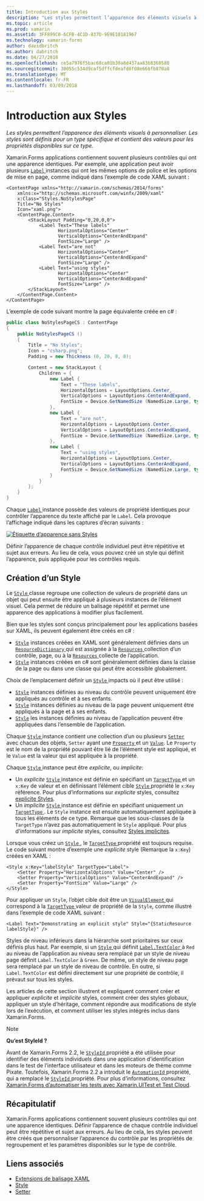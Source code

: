 ```yaml
---
title: Introduction aux Styles
description: "Les styles permettent l’apparence des éléments visuels à personnaliser. Les styles sont définis pour un type spécifique et contient des valeurs pour les propriétés disponibles sur ce type."
ms.topic: article
ms.prod: xamarin
ms.assetid: 3FF899C0-6CFB-4C1D-837D-9E9E10181967
ms.technology: xamarin-forms
author: davidbritch
ms.author: dabritch
ms.date: 04/27/2016
ms.openlocfilehash: ce5a7976f5bac68ca01b30a8d437aa83b8360580
ms.sourcegitcommit: 30055c534d9caf5dffcfdeafd6f08e666fb870a8
ms.translationtype: MT
ms.contentlocale: fr-FR
ms.lasthandoff: 03/09/2018
---
```

# <a name="introduction-to-styles"></a>Introduction aux Styles

_Les styles permettent l’apparence des éléments visuels à personnaliser. Les styles sont définis pour un type spécifique et contient des valeurs pour les propriétés disponibles sur ce type._

Xamarin.Forms applications contiennent souvent plusieurs contrôles qui ont une apparence identiques. Par exemple, une application peut avoir plusieurs [ `Label` ](https://developer.xamarin.com/api/type/Xamarin.Forms.Label/) instances qui ont les mêmes options de police et les options de mise en page, comme indiqué dans l’exemple de code XAML suivant :

```xaml
<ContentPage xmlns="http://xamarin.com/schemas/2014/forms"
    xmlns:x="http://schemas.microsoft.com/winfx/2009/xaml"
    x:Class="Styles.NoStylesPage"
    Title="No Styles"
    Icon="xaml.png">
    <ContentPage.Content>
        <StackLayout Padding="0,20,0,0">
            <Label Text="These labels"
                   HorizontalOptions="Center"
                   VerticalOptions="CenterAndExpand"
                   FontSize="Large" />
            <Label Text="are not"
                   HorizontalOptions="Center"
                   VerticalOptions="CenterAndExpand"
                   FontSize="Large" />
            <Label Text="using styles"
                   HorizontalOptions="Center"
                   VerticalOptions="CenterAndExpand"
                   FontSize="Large" />
        </StackLayout>
    </ContentPage.Content>
</ContentPage>
```

L’exemple de code suivant montre la page équivalente créée en c# :

```csharp
public class NoStylesPageCS : ContentPage
{
    public NoStylesPageCS ()
    {
        Title = "No Styles";
        Icon = "csharp.png";
        Padding = new Thickness (0, 20, 0, 0);

        Content = new StackLayout {
            Children = {
                new Label {
                    Text = "These labels",
                    HorizontalOptions = LayoutOptions.Center,
                    VerticalOptions = LayoutOptions.CenterAndExpand,
                    FontSize = Device.GetNamedSize (NamedSize.Large, typeof(Label))
                },
                new Label {
                    Text = "are not",
                    HorizontalOptions = LayoutOptions.Center,
                    VerticalOptions = LayoutOptions.CenterAndExpand,
                    FontSize = Device.GetNamedSize (NamedSize.Large, typeof(Label))
                },
                new Label {
                    Text = "using styles",
                    HorizontalOptions = LayoutOptions.Center,
                    VerticalOptions = LayoutOptions.CenterAndExpand,
                    FontSize = Device.GetNamedSize (NamedSize.Large, typeof(Label))
                }
            }
        };
    }
}
```

Chaque [ `Label` ](https://developer.xamarin.com/api/type/Xamarin.Forms.Label/) instance possède des valeurs de propriété identiques pour contrôler l’apparence du texte affiché par le `Label`. Cela provoque l’affichage indiqué dans les captures d’écran suivants :

[![](introduction-images/no-styles.png "Étiquette d’apparence sans Styles")](introduction-images/no-styles-large.png#lightbox "apparence sans style d’étiquette")

Définir l’apparence de chaque contrôle individuel peut être répétitive et sujet aux erreurs. Au lieu de cela, vous pouvez créé un style qui définit l’apparence, puis appliquée pour les contrôles requis.

## <a name="creating-a-style"></a>Création d’un Style

Le [ `Style` ](https://developer.xamarin.com/api/type/Xamarin.Forms.Style/) classe regroupe une collection de valeurs de propriété dans un objet qui peut ensuite être appliqué à plusieurs instances de l’élément visuel. Cela permet de réduire un balisage répétitif et permet une apparence des applications à modifier plus facilement.

Bien que les styles sont conçus principalement pour les applications basées sur XAML, ils peuvent également être créés en c# :

- [`Style`](https://developer.xamarin.com/api/type/Xamarin.Forms.Style/) instances créées en XAML sont généralement définies dans un [ `ResourceDictionary` ](https://developer.xamarin.com/api/type/Xamarin.Forms.ResourceDictionary/) qui est assignée à la [ `Resources` ](https://developer.xamarin.com/api/property/Xamarin.Forms.VisualElement.Resources/) collection d’un contrôle, page, ou à la [ `Resources` ](https://developer.xamarin.com/api/property/Xamarin.Forms.Application.Resources/) collecte de l’application.
- [`Style`](https://developer.xamarin.com/api/type/Xamarin.Forms.Style/) instances créées en c# sont généralement définies dans la classe de la page ou dans une classe qui peut être accessible globalement.

Choix de l’emplacement définir un [ `Style` ](https://developer.xamarin.com/api/type/Xamarin.Forms.Style/) impacts où il peut être utilisé :

- [`Style`](https://developer.xamarin.com/api/type/Xamarin.Forms.Style/) instances définies au niveau du contrôle peuvent uniquement être appliqués au contrôle et à ses enfants.
- [`Style`](https://developer.xamarin.com/api/type/Xamarin.Forms.Style/) instances définies au niveau de la page peuvent uniquement être appliqués à la page et à ses enfants.
- [`Style`](https://developer.xamarin.com/api/type/Xamarin.Forms.Style/) les instances définies au niveau de l’application peuvent être appliquées dans l’ensemble de l’application.

Chaque [ `Style` ](https://developer.xamarin.com/api/type/Xamarin.Forms.Style/) instance contient une collection d’un ou plusieurs [ `Setter` ](https://developer.xamarin.com/api/type/Xamarin.Forms.Setter/) avec chacun des objets, `Setter` ayant une [ `Property` ](https://developer.xamarin.com/api/property/Xamarin.Forms.Setter.Property/) et un [`Value`](https://developer.xamarin.com/api/property/Xamarin.Forms.Setter.Value/). Le `Property` est le nom de la propriété pouvant être lié de l’élément style est appliqué, et le `Value` est la valeur qui est appliquée à la propriété.

Chaque [ `Style` ](https://developer.xamarin.com/api/type/Xamarin.Forms.Style/) instance peut être *explicite*, ou *implicite*:

- Un *explicite* [ `Style` ](https://developer.xamarin.com/api/type/Xamarin.Forms.Style/) instance est définie en spécifiant un [ `TargetType` ](https://developer.xamarin.com/api/property/Xamarin.Forms.Style.TargetType/) et un `x:Key` de valeur et en définissant l’élément cible [ `Style` ](https://developer.xamarin.com/api/property/Xamarin.Forms.VisualElement.Style/) propriété le `x:Key` référence. Pour plus d’informations sur *explicite* styles, consultez [explicite Styles](~/xamarin-forms/user-interface/styles/explicit.md).
- Un *implicite* [ `Style` ](https://developer.xamarin.com/api/type/Xamarin.Forms.Style/) instance est définie en spécifiant uniquement un [ `TargetType` ](https://developer.xamarin.com/api/property/Xamarin.Forms.Style.TargetType/). Le `Style` instance est ensuite automatiquement appliquée à tous les éléments de ce type. Remarque que les sous-classes de la `TargetType` n’avez pas automatiquement le `Style` appliqué. Pour plus d’informations sur *implicite* styles, consultez [Styles implicites](~/xamarin-forms/user-interface/styles/implicit.md).

Lorsque vous créez un [ `Style` ](https://developer.xamarin.com/api/type/Xamarin.Forms.Style/), le [ `TargetType` ](https://developer.xamarin.com/api/property/Xamarin.Forms.Style.TargetType/) propriété est toujours requise. Le code suivant montre d’exemple une *explicite* style (Remarque la `x:Key`) créées en XAML :

```xaml
<Style x:Key="labelStyle" TargetType="Label">
    <Setter Property="HorizontalOptions" Value="Center" />
    <Setter Property="VerticalOptions" Value="CenterAndExpand" />
    <Setter Property="FontSize" Value="Large" />
</Style>
```

Pour appliquer un `Style`, l’objet cible doit être un [ `VisualElement` ](https://developer.xamarin.com/api/type/Xamarin.Forms.VisualElement/) qui correspond à la [ `TargetType` ](https://developer.xamarin.com/api/property/Xamarin.Forms.Style.TargetType/) valeur de propriété de la `Style`, comme illustré dans l’exemple de code XAML suivant :

```xaml
<Label Text="Demonstrating an explicit style" Style="{StaticResource labelStyle}" />
```

Styles de niveau inférieurs dans la hiérarchie sont prioritaires sur ceux définis plus haut. Par exemple, si un [ `Style` ](https://developer.xamarin.com/api/type/Xamarin.Forms.Style/) qui définit [ `Label.TextColor` ](https://developer.xamarin.com/api/property/Xamarin.Forms.Label.TextColor/) à `Red` au niveau de l’application au niveau sera remplacé par un style de niveau page définit `Label.TextColor` à `Green`. De même, un style de niveau page sera remplacé par un style de niveau de contrôle. En outre, si `Label.TextColor` est défini directement sur une propriété de contrôle, il prévaut sur tous les styles.

Les articles de cette section illustrent et expliquent comment créer et appliquer *explicite* et *implicite* styles, comment créer des styles globaux, appliquer un style d’héritage, comment répondre aux modifications de style lors de l’exécution, et comment utiliser les styles intégrés inclus dans Xamarin.Forms.

> [!NOTE]
> **Qu’est StyleId ?**
>
> Avant de Xamarin.Forms 2.2, le [ `StyleId` ](https://developer.xamarin.com/api/property/Xamarin.Forms.Element.StyleId/) propriété a été utilisée pour identifier des éléments individuels dans une application d’identification dans le test de l’interface utilisateur et dans les moteurs de thème comme Pixate. Toutefois, Xamarin.Forms 2.2 a introduit le [ `AutomationId` ](https://developer.xamarin.com/api/property/Xamarin.Forms.Element.AutomationId/) propriété, qui a remplacé le [ `StyleId` ](https://developer.xamarin.com/api/property/Xamarin.Forms.Element.StyleId/) propriété. Pour plus d’informations, consultez [Xamarin.Forms d’automatiser les tests avec Xamarin.UITest et Test Cloud](~/xamarin-forms/deploy-test/uitest-and-test-cloud.md).

## <a name="summary"></a>Récapitulatif

Xamarin.Forms applications contiennent souvent plusieurs contrôles qui ont une apparence identiques. Définir l’apparence de chaque contrôle individuel peut être répétitive et sujet aux erreurs. Au lieu de cela, les styles peuvent être créés que personnaliser l’apparence du contrôle par les propriétés de regroupement et les paramètres disponibles sur le type de contrôle.


## <a name="related-links"></a>Liens associés

- [Extensions de balisage XAML](~/xamarin-forms/xaml/xaml-basics/xaml-markup-extensions.md)
- [Style](https://developer.xamarin.com/api/type/Xamarin.Forms.Style/)
- [Setter](https://developer.xamarin.com/api/type/Xamarin.Forms.Setter/)
